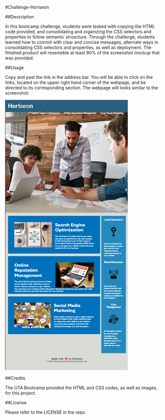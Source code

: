 #Challenge-Horiseon

##Description

In this bootcamp challenge, students were tasked with copying the HTML code provided, and consolidating and organizing the CSS selectors and properties to follow semantic struscture.
Through the challenge, students learned how to commit with clear and concise messages, alternate ways in consolidating CSS selectors and properties, as well as deployment.
The finished product will resemeble at least 90% of the screenshot mockup that was provided.

##Usage

Copy and past the link in the address bar.
You will be able to click on the links, located on the upper right hand corner of the webpage, and be directed to its corresponding section.
The webpage will looks similar to the screenshot:

![alt text](assets/images/project-screenshot.png)

##Credits

The UTA Bootcamp provided the HTML and CSS codes, as well as images, for this project.

##License

Please refer to the LICENSE in the repo.
